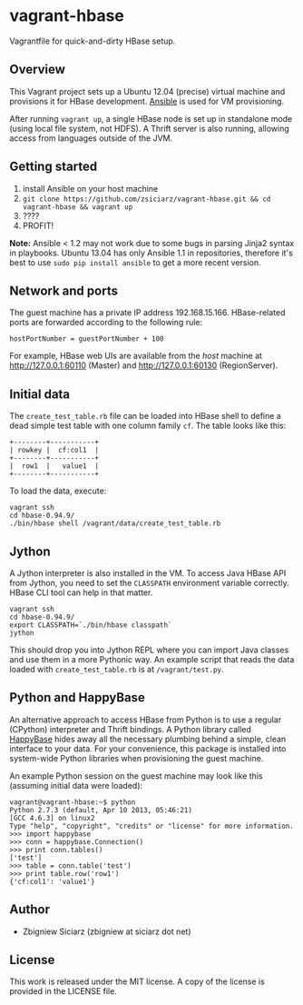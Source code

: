 vagrant-hbase
=============

Vagrantfile for quick-and-dirty HBase setup.

Overview
--------

This Vagrant project sets up a Ubuntu 12.04 (precise) virtual machine and
provisions it for HBase development. [Ansible](http://www.ansibleworks.com/)
is used for VM provisioning.

After running `vagrant up`, a single HBase node is set up in standalone mode
(using local file system, not HDFS). A Thrift server is also running,
allowing access from languages outside of the JVM.

Getting started
---------------

1. install Ansible on your host machine
2. `git clone https://github.com/zsiciarz/vagrant-hbase.git && cd vagrant-hbase && vagrant up`
3. ????
4. PROFIT!

**Note:** Ansible < 1.2 may not work due to some bugs in parsing Jinja2 syntax
in playbooks. Ubuntu 13.04 has only Ansible 1.1 in repositories, therefore
it's best to use `sudo pip install ansible` to get a more recent version.

Network and ports
-----------------

The guest machine has a private IP address 192.168.15.166. HBase-related
ports are forwarded according to the following rule:

    hostPortNumber = guestPortNumber + 100

For example, HBase web UIs are available from the *host* machine at
http://127.0.0.1:60110 (Master) and http://127.0.0.1:60130 (RegionServer).

Initial data
------------

The `create_test_table.rb` file can be loaded into HBase shell to define
a dead simple test table with one column family `cf`. The table looks like this:

    +--------+-----------+
    | rowkey |  cf:col1  |
    +--------+-----------+
    |  row1  |   value1  |
    +--------+-----------+

To load the data, execute:

    vagrant ssh
    cd hbase-0.94.9/
    ./bin/hbase shell /vagrant/data/create_test_table.rb

Jython
------

A Jython interpreter is also installed in the VM. To access Java HBase API
from Jython, you need to set the `CLASSPATH` environment variable correctly.
HBase CLI tool can help in that matter.

    vagrant ssh
    cd hbase-0.94.9/
    export CLASSPATH=`./bin/hbase classpath`
    jython

This should drop you into Jython REPL where you can import Java classes
and use them in a more Pythonic way. An example script that reads the data
loaded with `create_test_table.rb` is at `/vagrant/test.py`.

Python and HappyBase
--------------------

An alternative approach to access HBase from Python is to use a regular
(CPython) interpreter and Thrift bindings. A Python library called
[HappyBase](https://pypi.python.org/pypi/happybase/) hides away all the
necessary plumbing behind a simple, clean interface to your data. For
your convenience, this package is installed into system-wide Python libraries
when provisioning the guest machine.

An example Python session on the guest machine may look like this (assuming
initial data were loaded):

    vagrant@vagrant-hbase:~$ python
    Python 2.7.3 (default, Apr 10 2013, 05:46:21)
    [GCC 4.6.3] on linux2
    Type "help", "copyright", "credits" or "license" for more information.
    >>> import happybase
    >>> conn = happybase.Connection()
    >>> print conn.tables()
    ['test']
    >>> table = conn.table('test')
    >>> print table.row('row1')
    {'cf:col1': 'value1'}

Author
------

 * Zbigniew Siciarz (zbigniew at siciarz dot net)

License
-------

This work is released under the MIT license. A copy of the license is provided
in the LICENSE file.
